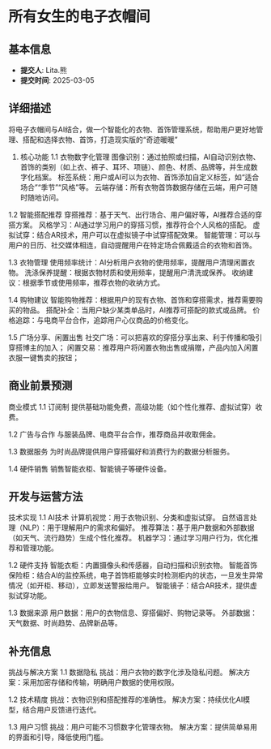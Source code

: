 # 所有女生的电子衣帽间

## 基本信息
- **提交人**: Lita.熊
- **提交时间**: 2025-03-05

## 详细描述
将电子衣帽间与AI结合，做一个智能化的衣物、首饰管理系统，帮助用户更好地管理、搭配和选择衣物、首饰，打造现实版的“奇迹暖暖”

1. 核心功能
1.1 衣物数字化管理
图像识别：通过拍照或扫描，AI自动识别衣物、首饰的类别（如上衣、裤子、耳环、项链）、颜色、材质、品牌等，并生成数字化档案。
标签系统：用户或AI可以为衣物、首饰添加自定义标签，如“适合场合”“季节”“风格”等。
云端存储：所有衣物首饰数据存储在云端，用户可随时随地访问。

1.2 智能搭配推荐
穿搭推荐：基于天气、出行场合、用户偏好等，AI推荐合适的穿搭方案。
风格学习：AI通过学习用户的穿搭习惯，推荐符合个人风格的搭配。
虚拟试穿：结合AR技术，用户可以在虚拟镜子中试穿搭配效果。
智能管理：可以与用户的日历、社交媒体相连，自动提醒用户在特定场合佩戴适合的衣物和首饰。

1.3 衣物管理
使用频率统计：AI分析用户衣物的使用频率，提醒用户清理闲置衣物。
洗涤保养提醒：根据衣物材质和使用频率，提醒用户清洗或保养。
收纳建议：根据季节或使用频率，推荐衣物的收纳方式。

1.4 购物建议
智能购物推荐：根据用户的现有衣物、首饰和穿搭需求，推荐需要购买的物品。
搭配补全：当用户缺少某类单品时，AI推荐可搭配的款式或品牌。
价格追踪：与电商平台合作，追踪用户心仪商品的价格变化。

1.5 广场分享、闲置出售
社交广场：可以把喜欢的穿搭分享出来、利于传播和吸引穿搭博主的加入；
闲置交易：推荐用户将闲置衣物出售或捐赠，产品内加入闲置衣服一键售卖的按钮；

## 商业前景预测
商业模式
1.1 订阅制
提供基础功能免费，高级功能（如个性化推荐、虚拟试穿）收费。

1.2 广告与合作
与服装品牌、电商平台合作，推荐商品并收取佣金。

1.3 数据服务
为时尚品牌提供用户穿搭偏好和消费行为的数据分析服务。

1.4 硬件销售
销售智能衣柜、智能镜子等硬件设备。

## 开发与运营方法
技术实现
1.1 AI技术
计算机视觉：用于衣物识别、分类和虚拟试穿。
自然语言处理（NLP）：用于理解用户的需求和偏好。
推荐算法：基于用户数据和外部数据（如天气、流行趋势）生成个性化推荐。
机器学习：通过学习用户行为，优化推荐和管理功能。

1.2 硬件支持
智能衣柜：内置摄像头和传感器，自动扫描和识别衣物。
智能首饰保险柜：结合AI的监控系统，电子首饰柜能够实时检测柜内的状态，一旦发生异常情况（如开柜、移动），立即发送警报给用户。
智能镜子：结合AR技术，提供虚拟试穿功能。

1.3 数据来源
用户数据：用户的衣物信息、穿搭偏好、购物记录等。
外部数据：天气数据、时尚趋势、品牌新品等。

## 补充信息
挑战与解决方案
1.1 数据隐私
挑战：用户衣物的数字化涉及隐私问题。
解决方案：采用加密存储和传输，明确用户数据的使用权限。

1.2 技术精度
挑战：衣物识别和搭配推荐的准确性。
解决方案：持续优化AI模型，结合用户反馈进行迭代。

1.3 用户习惯
挑战：用户可能不习惯数字化管理衣物。
解决方案：提供简单易用的界面和引导，降低使用门槛。
